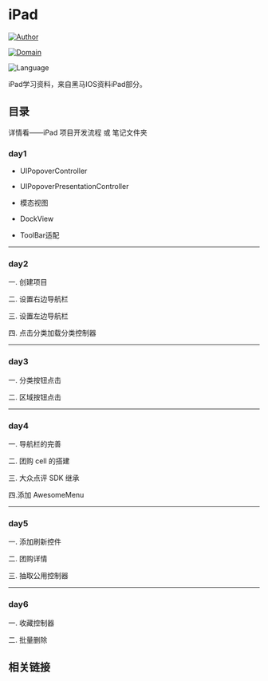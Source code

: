 # iPad

[![Author](https://img.shields.io/badge/Author-Jifengzhiyu-yellow.svg "Author:Jifengzhiyu")](https://github.com/jifengzhiyu "Author")

[![Domain](https://camo.githubusercontent.com/e23589a9defbfab129665df5f3b69547c56292a600f3dd1c67f04a82397951a5/68747470733a2f2f696d672e736869656c64732e696f2f62616467652f446f6d61696e2d494f532d627269676874677265656e2e737667)](https://camo.githubusercontent.com/e23589a9defbfab129665df5f3b69547c56292a600f3dd1c67f04a82397951a5/68747470733a2f2f696d672e736869656c64732e696f2f62616467652f446f6d61696e2d494f532d627269676874677265656e2e737667)

![Language](https://img.shields.io/badge/Language-ObjectiveC-blueviolet.svg "Language:ObjectiveC")

iPad学习资料，来自黑马IOS资料iPad部分。

## 目录

详情看——iPad 项目开发流程 或 笔记文件夹

### day1

- UIPopoverController

- UIPopoverPresentationController

- 模态视图

- DockView

- ToolBar适配

---

### day2

一. 创建项目

二. 设置右边导航栏

三. 设置左边导航栏

四. 点击分类加载分类控制器

---

### day3

一. 分类按钮点击

二. 区域按钮点击

----

### day4

一. 导航栏的完善

二. 团购 cell 的搭建

三. 大众点评 SDK 继承

四.添加 AwesomeMenu

---

### day5

一. 添加刷新控件

二. 团购详情

三. 抽取公用控制器

---

### day6

一. 收藏控制器

二. 批量删除











## 相关链接

